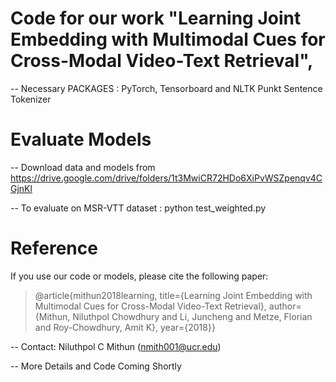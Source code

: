 # Code for our work "Learning Joint Embedding with Multimodal Cues for Cross-Modal Video-Text Retrieval", 

-- Necessary PACKAGES : PyTorch,  Tensorboard  and NLTK Punkt Sentence Tokenizer

# Evaluate Models
-- Download data and models from https://drive.google.com/drive/folders/1t3MwiCR72HDo6XiPvWSZpenqv4CGjnKl

-- To evaluate on MSR-VTT dataset : python test_weighted.py

# Reference 
If you use our code or models, please cite the following paper:

> @article{mithun2018learning, 
title={Learning Joint Embedding with Multimodal Cues for Cross-Modal Video-Text Retrieval}, author={Mithun, Niluthpol Chowdhury and Li, Juncheng and Metze, Florian and Roy-Chowdhury, Amit K}, year={2018}}

-- Contact: Niluthpol C Mithun (nmith001@ucr.edu)

-- More Details and Code Coming Shortly
